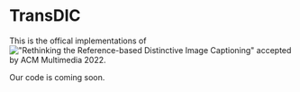 # TransDIC
This is the offical implementations of !["Rethinking the Reference-based Distinctive Image Captioning"](https://arxiv.org/abs/2207.11118) accepted by ACM Multimedia 2022.


Our code is coming soon.
